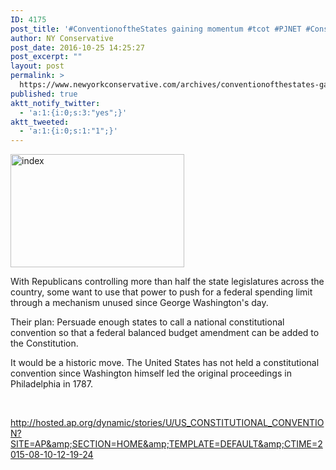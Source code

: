 ```yaml
---
ID: 4175
post_title: '#ConventionoftheStates gaining momentum #tcot #PJNET #Constitution'
author: NY Conservative
post_date: 2016-10-25 14:25:27
post_excerpt: ""
layout: post
permalink: >
  https://www.newyorkconservative.com/archives/conventionofthestates-gaining-momentum-tcot-pjnet-constitution/
published: true
aktt_notify_twitter:
  - 'a:1:{i:0;s:3:"yes";}'
aktt_tweeted:
  - 'a:1:{i:0;s:1:"1";}'
---
```

<a href="https://www.newyorkconservative.com/wp-content/uploads/2015/08/index.jpeg"><img class="alignnone size-full wp-image-3592" src="https://www.newyorkconservative.com/wp-content/uploads/2015/08/index.jpeg" alt="index" width="278" height="181" /></a>
<p class="ap-story-p">With Republicans controlling more than half the state legislatures across the country, some want to use that power to push for a federal spending limit through a mechanism unused since George Washington's day.</p>
<p class="ap-story-p">Their plan: Persuade enough states to call a national constitutional convention so that a federal balanced budget amendment can be added to the Constitution.</p>
<p class="ap-story-p">It would be a historic move. The United States has not held a constitutional convention since Washington himself led the original proceedings in Philadelphia in 1787.</p>
&nbsp;

<a href="http://hosted.ap.org/dynamic/stories/U/US_CONSTITUTIONAL_CONVENTION?SITE=AP&amp;SECTION=HOME&amp;TEMPLATE=DEFAULT&amp;CTIME=2015-08-10-12-19-24">http://hosted.ap.org/dynamic/stories/U/US_CONSTITUTIONAL_CONVENTION?SITE=AP&amp;SECTION=HOME&amp;TEMPLATE=DEFAULT&amp;CTIME=2015-08-10-12-19-24</a>